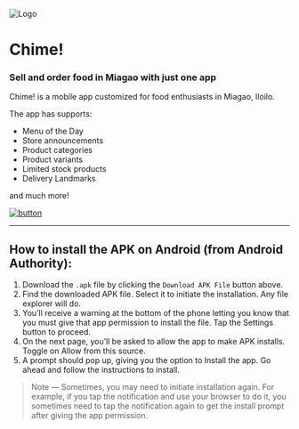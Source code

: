 ![Logo](https://github.com/lunchplus/Chime-/blob/main/images/Logo.jpg)
# Chime!
### Sell and order food in Miagao with just one app

Chime! is a mobile app customized for food enthusiasts in Miagao, Iloilo.

The app has supports:
- Menu of the Day
- Store announcements
- Product categories
- Product variants
- Limited stock products
- Delivery Landmarks

and much more!


[![button](https://github.com/lunchplus/Chime-/blob/main/images/Button.png)](https://github.com/lunchplus/Chime/tree/main/apk)

---
## How to install the APK on Android (from Android Authority):
1. Download the `.apk` file by clicking the `Download APK File` button above.
2. Find the downloaded APK file. Select it to initiate the installation. Any file explorer will do.
3. You’ll receive a warning at the bottom of the phone letting you know that you must give that app permission to install the file. Tap the Settings button to proceed.
4. On the next page, you’ll be asked to allow the app to make APK installs. Toggle on Allow from this source.
5. A prompt should pop up, giving you the option to Install the app. Go ahead and follow the instructions to install.


> Note — Sometimes, you may need to initiate installation again. For example, if you tap the notification and use your browser to do it, you sometimes need to tap the notification again to get the install prompt after giving the app permission.
